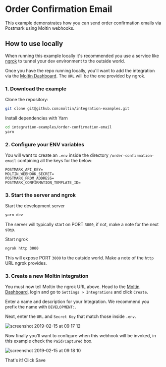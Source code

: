 # Order Confirmation Email

This example demonstrates how you can send order confirmation emails via Postmark using Moltin webhooks.

## How to use locally

When running this example locally it's recommended you use a service like [ngrok](https://ngrok.com) to tunnel your dev environment to the outside world.

Once you have the repo running locally, you'll want to add the integration via the [Moltin Dashboard](https://dashboard.moltin.com/app/settings/integrations). The `URL` will be the one provided by ngrok.

### 1. Download the example

Clone the repository:

```bash
git clone git@github.com:moltin/integration-examples.git
```

Install dependencies with Yarn

```bash
cd integration-examples/order-confirmation-email
yarn
```

### 2. Configure your ENV variables

You will want to create an `.env` inside the directory `/order-confirmation-email` containing all the keys for the below:

```shell
POSTMARK_API_KEY=
MOLTIN_WEBHOOK_SECRET=
POSTMARK_FROM_ADDRESS=
POSTMARK_CONFIRMATION_TEMPLATE_ID=
```

### 3. Start the server and ngrok

Start the development server

```bash
yarn dev
```

The server will typically start on PORT `3000`, if not, make a note for the next step.

Start ngrok

```bash
ngrok http 3000
```

This will expose PORT `3000` to the outside world. Make a note of the `http` URL ngrok provides.

### 3. Create a new Moltin integration

You must now tell Moltin the ngrok URL above. Head to the [Moltin Dashboard](), login and go to `Settings > Integrations` and click `Create`.

Enter a name and description for your Integration. We recommend you prefix the name with `DEVELOPMENT:`.

Next, enter the `URL` and `Secret Key` that match those inside `.env`.

![screenshot 2019-02-15 at 09 17 12](https://user-images.githubusercontent.com/950181/52846929-ca957980-3102-11e9-9a20-23b8139767ee.png)

Now finally you'll want to configure when this webhook will be invoked, in this example check the `Paid/Captured` box.

![screenshot 2019-02-15 at 09 18 10](https://user-images.githubusercontent.com/950181/52847107-3a0b6900-3103-11e9-80c7-f5c4bc4b0b53.png)

That's it! Click Save
